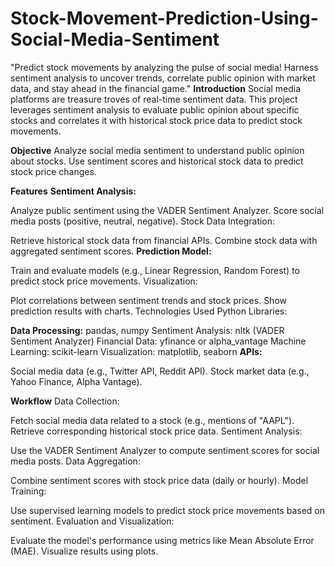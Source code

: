 # Stock-Movement-Prediction-Using-Social-Media-Sentiment
"Predict stock movements by analyzing the pulse of social media! Harness sentiment analysis to uncover trends, correlate public opinion with market data, and stay ahead in the financial game."
**Introduction**
Social media platforms are treasure troves of real-time sentiment data. This project leverages sentiment analysis to evaluate public opinion about specific stocks and correlates it with historical stock price data to predict stock movements.

**Objective**
Analyze social media sentiment to understand public opinion about stocks.
Use sentiment scores and historical stock data to predict stock price changes.

**Features**
**Sentiment Analysis:**

Analyze public sentiment using the VADER Sentiment Analyzer.
Score social media posts (positive, neutral, negative).
Stock Data Integration:

Retrieve historical stock data from financial APIs.
Combine stock data with aggregated sentiment scores.
**Prediction Model:**

Train and evaluate models (e.g., Linear Regression, Random Forest) to predict stock price movements.
Visualization:

Plot correlations between sentiment trends and stock prices.
Show prediction results with charts.
Technologies Used
Python Libraries:

**Data Processing:** pandas, numpy
Sentiment Analysis: nltk (VADER Sentiment Analyzer)
Financial Data: yfinance or alpha_vantage
Machine Learning: scikit-learn
Visualization: matplotlib, seaborn
**APIs:**

Social media data (e.g., Twitter API, Reddit API).
Stock market data (e.g., Yahoo Finance, Alpha Vantage).


**Workflow**
Data Collection:

Fetch social media data related to a stock (e.g., mentions of "AAPL").
Retrieve corresponding historical stock price data.
Sentiment Analysis:

Use the VADER Sentiment Analyzer to compute sentiment scores for social media posts.
Data Aggregation:

Combine sentiment scores with stock price data (daily or hourly).
Model Training:

Use supervised learning models to predict stock price movements based on sentiment.
Evaluation and Visualization:

Evaluate the model's performance using metrics like Mean Absolute Error (MAE).
Visualize results using plots.
